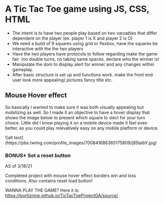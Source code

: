<h1>A Tic Tac Toe game using JS, CSS, HTML</h1>
<ul>
  
<li>The intent is to have two people play based on two varuables that differ dependent on the player (ex. player 1 is X and player 2 is O)</li>

<li>We need a build of 9 squares using grid or flexbox, have the squares be interactive with the the two players</li>

<li>Have the two players have protocols to follow regarding make the game fair. (no double turns, no taking same spaces, declare who the winner is!</li>

<li>Manipulate the dom to display alert for winner and any changes within gameplay.</li>

<li>After basic structure is set up and functions work. make the front end user look more appealing( pictures fancy title etc.</li>
</ul>
<h2> Mouse Hover effect</h2>
<p>So basically I wanted to make sure it was both visually appealing but mobilizing as well. So I made it an objective to have a hover display that shows the image below to present which square to slect for your turn choice. Little did I know playing it on a mobile device made it feel even better, as you could play relevatively easy on any mobile platform or device.</p>
![alt text](https://pbs.twimg.com/profile_images/700841686365175809/j85laibY.jpg)

<h3>BONUS* Set a reset button</h3>

AS of 3/18/21

Completed project with mouse hover effect borders win and loss conditions. Also contains reset load button!

WANNA PLAY THE GAME? Here it is: https://bortiznine.github.io/TicTacToeProjectGA/source/

